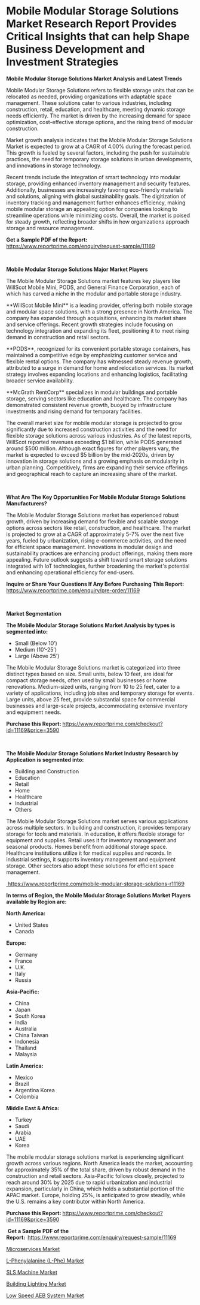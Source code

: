 <p><h1>Mobile Modular Storage Solutions Market Research Report Provides Critical Insights that can help Shape Business Development and Investment Strategies</h1></p><p><strong>Mobile Modular Storage Solutions Market Analysis and Latest Trends</strong></p>
<p><p>Mobile Modular Storage Solutions refers to flexible storage units that can be relocated as needed, providing organizations with adaptable space management. These solutions cater to various industries, including construction, retail, education, and healthcare, meeting dynamic storage needs efficiently. The market is driven by the increasing demand for space optimization, cost-effective storage options, and the rising trend of modular construction.</p><p>Market growth analysis indicates that the Mobile Modular Storage Solutions Market is expected to grow at a CAGR of 4.00% during the forecast period. This growth is fueled by several factors, including the push for sustainable practices, the need for temporary storage solutions in urban developments, and innovations in storage technology. </p><p>Recent trends include the integration of smart technology into modular storage, providing enhanced inventory management and security features. Additionally, businesses are increasingly favoring eco-friendly materials and solutions, aligning with global sustainability goals. The digitization of inventory tracking and management further enhances efficiency, making mobile modular storage an appealing option for companies looking to streamline operations while minimizing costs. Overall, the market is poised for steady growth, reflecting broader shifts in how organizations approach storage and resource management.</p></p>
<p><strong>Get a Sample PDF of the Report:&nbsp;</strong> <a href="https://www.reportprime.com/enquiry/request-sample/11169?utm_campaign=28&utm_medium=2&utm_source=Github&utm_content=ia&utm_term=02102024&utm_id=mobile-modular-storage-solutions">https://www.reportprime.com/enquiry/request-sample/11169</a></p>
<p>&nbsp;</p>
<p><strong>Mobile Modular Storage Solutions Major Market Players</strong></p>
<p><p>The Mobile Modular Storage Solutions market features key players like WillScot Mobile Mini, PODS, and General Finance Corporation, each of which has carved a niche in the modular and portable storage industry. </p><p>**WillScot Mobile Mini** is a leading provider, offering both mobile storage and modular space solutions, with a strong presence in North America. The company has expanded through acquisitions, enhancing its market share and service offerings. Recent growth strategies include focusing on technology integration and expanding its fleet, positioning it to meet rising demand in construction and retail sectors.</p><p>**PODS**, recognized for its convenient portable storage containers, has maintained a competitive edge by emphasizing customer service and flexible rental options. The company has witnessed steady revenue growth, attributed to a surge in demand for home and relocation services. Its market strategy involves expanding locations and enhancing logistics, facilitating broader service availability.</p><p>**McGrath RentCorp** specializes in modular buildings and portable storage, serving sectors like education and healthcare. The company has demonstrated consistent revenue growth, buoyed by infrastructure investments and rising demand for temporary facilities.</p><p>The overall market size for mobile modular storage is projected to grow significantly due to increased construction activities and the need for flexible storage solutions across various industries. As of the latest reports, WillScot reported revenues exceeding $1 billion, while PODS generated around $500 million. Although exact figures for other players vary, the market is expected to exceed $5 billion by the mid-2020s, driven by innovation in storage solutions and a growing emphasis on modularity in urban planning. Competitively, firms are expanding their service offerings and geographical reach to capture an increasing share of the market.</p></p>
<p>&nbsp;</p>
<p><strong>What Are The Key Opportunities For Mobile Modular Storage Solutions Manufacturers?</strong></p>
<p><p>The Mobile Modular Storage Solutions market has experienced robust growth, driven by increasing demand for flexible and scalable storage options across sectors like retail, construction, and healthcare. The market is projected to grow at a CAGR of approximately 5-7% over the next five years, fueled by urbanization, rising e-commerce activities, and the need for efficient space management. Innovations in modular design and sustainability practices are enhancing product offerings, making them more appealing. Future outlook suggests a shift toward smart storage solutions integrated with IoT technologies, further broadening the market's potential and enhancing operational efficiency for end-users.</p></p>
<p><strong>Inquire or Share Your Questions If Any Before Purchasing This Report:</strong> <a href="https://www.reportprime.com/enquiry/pre-order/11169?utm_campaign=28&utm_medium=2&utm_source=Github&utm_content=ia&utm_term=02102024&utm_id=mobile-modular-storage-solutions">https://www.reportprime.com/enquiry/pre-order/11169</a></p>
<p>&nbsp;</p>
<p><strong>Market Segmentation</strong></p>
<p><strong>The Mobile Modular Storage Solutions Market Analysis by types is segmented into:</strong></p>
<p><ul><li>Small (Below 10’)</li><li>Medium (10’-25’)</li><li>Large (Above 25’)</li></ul></p>
<p><p>The Mobile Modular Storage Solutions market is categorized into three distinct types based on size. Small units, below 10 feet, are ideal for compact storage needs, often used by small businesses or home renovations. Medium-sized units, ranging from 10 to 25 feet, cater to a variety of applications, including job sites and temporary storage for events. Large units, above 25 feet, provide substantial space for commercial businesses and large-scale projects, accommodating extensive inventory and equipment needs.</p></p>
<p><strong>Purchase this Report:&nbsp;</strong><a href="https://www.reportprime.com/checkout?id=11169&price=3590&utm_campaign=28&utm_medium=2&utm_source=Github&utm_content=ia&utm_term=02102024&utm_id=mobile-modular-storage-solutions">https://www.reportprime.com/checkout?id=11169&price=3590</a></p>
<p>&nbsp;</p>
<p><strong>The Mobile Modular Storage Solutions Market Industry Research by Application is segmented into:</strong></p>
<p><ul><li>Building and Construction</li><li>Education</li><li>Retail</li><li>Home</li><li>Healthcare</li><li>Industrial</li><li>Others</li></ul></p>
<p><p>The Mobile Modular Storage Solutions market serves various applications across multiple sectors. In building and construction, it provides temporary storage for tools and materials. In education, it offers flexible storage for equipment and supplies. Retail uses it for inventory management and seasonal products. Homes benefit from additional storage space. Healthcare institutions utilize it for medical supplies and records. In industrial settings, it supports inventory management and equipment storage. Other sectors also adopt these solutions for efficient space management.</p></p>
<p><a href="https://www.reportprime.com/mobile-modular-storage-solutions-r11169?utm_campaign=28&utm_medium=2&utm_source=Github&utm_content=ia&utm_term=02102024&utm_id=mobile-modular-storage-solutions">&nbsp;https://www.reportprime.com/mobile-modular-storage-solutions-r11169</a></p>
<p><strong>In terms of Region, the Mobile Modular Storage Solutions Market Players available by Region are:</strong></p>
<p>
    <p> <strong> North America: </strong>
        <ul>
            <li>United States</li>
            <li>Canada</li>
        </ul>
        </p> 
    <p> <strong> Europe: </strong>
        <ul>
            <li>Germany</li>
            <li>France</li>
            <li>U.K.</li>
            <li>Italy</li>
            <li>Russia</li>
        </ul>
        </p> 
    <p> <strong> Asia-Pacific: </strong>
        <ul>
            <li>China</li>
            <li>Japan</li>
            <li>South Korea</li>
            <li>India</li>
            <li>Australia</li>
            <li>China Taiwan</li>
            <li>Indonesia</li>
            <li>Thailand</li>
            <li>Malaysia</li>
        </ul>
        </p> 
    <p> <strong> Latin America: </strong>
        <ul>
            <li>Mexico</li>
            <li>Brazil</li>
            <li>Argentina Korea</li>
            <li>Colombia</li>
        </ul>
        </p> 
    <p> <strong> Middle East & Africa: </strong>
        <ul>
            <li>Turkey</li>
            <li>Saudi</li>
            <li>Arabia</li>
            <li>UAE</li>
            <li>Korea</li>
        </ul>
    </p>
    </p>
<p><p>The mobile modular storage solutions market is experiencing significant growth across various regions. North America leads the market, accounting for approximately 35% of the total share, driven by robust demand in the construction and retail sectors. Asia-Pacific follows closely, projected to reach around 30% by 2025 due to rapid urbanization and industrial expansion, particularly in China, which holds a substantial portion of the APAC market. Europe, holding 25%, is anticipated to grow steadily, while the U.S. remains a key contributor within North America.</p></p>
<p><strong>Purchase this Report: </strong><a href="https://www.reportprime.com/checkout?id=11169&price=3590&utm_campaign=28&utm_medium=2&utm_source=Github&utm_content=ia&utm_term=02102024&utm_id=mobile-modular-storage-solutions">https://www.reportprime.com/checkout?id=11169&price=3590</a></p>
<p>&nbsp;<strong>Get a Sample PDF of the Report:&nbsp;&nbsp;</strong><a href="https://www.reportprime.com/enquiry/request-sample/11169?utm_campaign=28&utm_medium=2&utm_source=Github&utm_content=ia&utm_term=02102024&utm_id=mobile-modular-storage-solutions">https://www.reportprime.com/enquiry/request-sample/11169</a></p>
<p><strong></strong></p>
<p><p><a href="https://github.com/NathanColeman327/Market-Research-Report-List-1/blob/main/microservices-market.md?utm_campaign=28&utm_medium=2&utm_source=Github&utm_content=ia&utm_term=02102024&utm_id=mobile-modular-storage-solutions">Microservices Market</a></p><p><a href="https://issuu.com/reportprime-2/docs/l-phenylalanine-l-phe-market-size-2_458e80a490fd3e?utm_campaign=28&utm_medium=2&utm_source=Github&utm_content=ia&utm_term=02102024&utm_id=mobile-modular-storage-solutions">L-Phenylalanine (L-Phe) Market</a></p><p><a href="https://www.linkedin.com/pulse/insights-sls-machine-market-size-which-expanding-146-cagr-t1kyc?utm_campaign=28&utm_medium=2&utm_source=Github&utm_content=ia&utm_term=02102024&utm_id=mobile-modular-storage-solutions">SLS Machine Market</a></p><p><a href="https://www.linkedin.com/pulse/market-leaders-laggards-global-building-lighting-trends-0i0zc?utm_campaign=28&utm_medium=2&utm_source=Github&utm_content=ia&utm_term=02102024&utm_id=mobile-modular-storage-solutions">Building Lighting Market</a></p><p><a href="https://medium.com/@wadeavis5656202/low-speed-aeb-system-market-analysis-product-segmentation-and-regional-forecasts-2024-2031-528c19fc418d?postPublishedType=repub&utm_campaign=28&utm_medium=2&utm_source=Github&utm_content=ia&utm_term=02102024&utm_id=mobile-modular-storage-solutions">Low Speed AEB System Market</a></p></p>